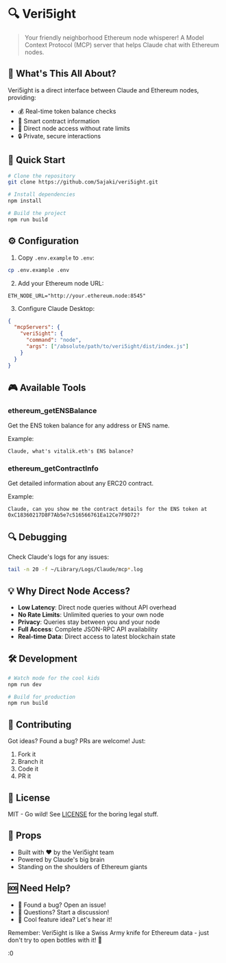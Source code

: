 # 🔍 Veri5ight

> Your friendly neighborhood Ethereum node whisperer! A Model Context Protocol (MCP) server that helps Claude chat with Ethereum nodes.

## 🌟 What's This All About?

Veri5ight is a direct interface between Claude and Ethereum nodes, providing:

- 💰 Real-time token balance checks
- 🔎 Smart contract information
- 🚀 Direct node access without rate limits
- 🔒 Private, secure interactions

## 🚀 Quick Start

```bash
# Clone the repository
git clone https://github.com/5ajaki/veri5ight.git

# Install dependencies
npm install

# Build the project
npm run build
```

## ⚙️ Configuration

1. Copy `.env.example` to `.env`:

```bash
cp .env.example .env
```

2. Add your Ethereum node URL:

```env
ETH_NODE_URL="http://your.ethereum.node:8545"
```

3. Configure Claude Desktop:

```json
{
  "mcpServers": {
    "veri5ight": {
      "command": "node",
      "args": ["/absolute/path/to/veri5ight/dist/index.js"]
    }
  }
}
```

## 🎮 Available Tools

### ethereum_getENSBalance

Get the ENS token balance for any address or ENS name.

Example:

```
Claude, what's vitalik.eth's ENS balance?
```

### ethereum_getContractInfo

Get detailed information about any ERC20 contract.

Example:

```
Claude, can you show me the contract details for the ENS token at 0xC18360217D8F7Ab5e7c516566761Ea12Ce7F9D72?
```

## 🔍 Debugging

Check Claude's logs for any issues:

```bash
tail -n 20 -f ~/Library/Logs/Claude/mcp*.log
```

## 💡 Why Direct Node Access?

- **Low Latency**: Direct node queries without API overhead
- **No Rate Limits**: Unlimited queries to your own node
- **Privacy**: Queries stay between you and your node
- **Full Access**: Complete JSON-RPC API availability
- **Real-time Data**: Direct access to latest blockchain state

## 🛠️ Development

```bash
# Watch mode for the cool kids
npm run dev

# Build for production
npm run build
```

## 🤝 Contributing

Got ideas? Found a bug? PRs are welcome! Just:

1. Fork it
2. Branch it
3. Code it
4. PR it

## 📜 License

MIT - Go wild! See [LICENSE](LICENSE) for the boring legal stuff.

## 🙏 Props

- Built with ❤️ by the Veri5ight team
- Powered by Claude's big brain
- Standing on the shoulders of Ethereum giants

## 🆘 Need Help?

- 🐛 Found a bug? Open an issue!
- 🤔 Questions? Start a discussion!
- 🎉 Cool feature idea? Let's hear it!

Remember: Veri5ight is like a Swiss Army knife for Ethereum data - just don't try to open bottles with it! 🍾

:0
